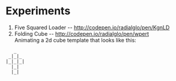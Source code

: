 Experiments
====
1. Five Squared Loader -- http://codepen.io/radialglo/pen/KgnLD
2. Folding Cube -- http://codepen.io/radialglo/pen/wpert  
Animating a 2d cube template that looks like this:    
```  
   _  
 _|_|_    
|_|_|_|    
  |_|     
  |_|    
```

